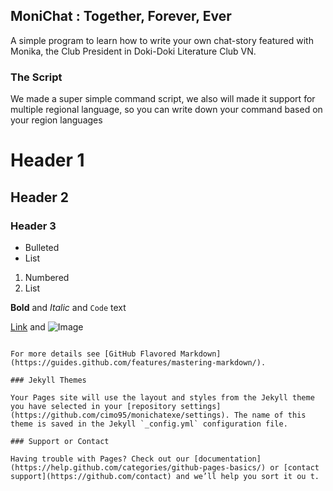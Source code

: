 ## MoniChat : Together, Forever, Ever

A simple program to learn how to write your own chat-story featured with Monika, the Club President in Doki-Doki Literature Club VN.

### The Script

We made a super simple command script, we also will made it support for multiple regional language, so you can write down your command based on your region languages

# Header 1
## Header 2
### Header 3

- Bulleted
- List

1. Numbered
2. List

**Bold** and _Italic_ and `Code` text

[Link](url) and ![Image](src)
```

For more details see [GitHub Flavored Markdown](https://guides.github.com/features/mastering-markdown/).

### Jekyll Themes

Your Pages site will use the layout and styles from the Jekyll theme you have selected in your [repository settings](https://github.com/cimo95/monichatexe/settings). The name of this theme is saved in the Jekyll `_config.yml` configuration file.

### Support or Contact

Having trouble with Pages? Check out our [documentation](https://help.github.com/categories/github-pages-basics/) or [contact support](https://github.com/contact) and we’ll help you sort it ou t.
